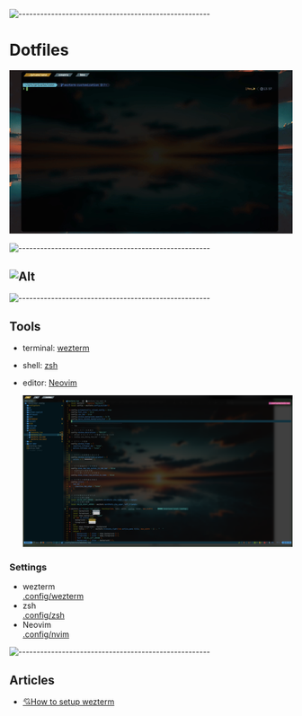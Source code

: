 ![-----------------------------------------------------](https://raw.githubusercontent.com/andreasbm/readme/master/assets/lines/rainbow.png)<!-- markdownlint-disable-line -->

# Dotfiles

<img src="images/settings.gif" alt="settings" width="850"/>

![-----------------------------------------------------](https://raw.githubusercontent.com/andreasbm/readme/master/assets/lines/rainbow.png)

## ![Alt](https://repobeats.axiom.co/api/embed/d195a3f40c76c2bedc77aaa70f5c15cb9966cc7b.svg "Repobeats analytics image")

![-----------------------------------------------------](https://raw.githubusercontent.com/andreasbm/readme/master/assets/lines/rainbow.png)

## Tools

- terminal: [wezterm](https://wezfurlong.org/wezterm/index.html)
- shell: [zsh](https://www.zsh.org/)
- editor: [Neovim](https://neovim.io/)

  <img src="images/Neovim.png" alt="Neovim" width="850"/>

### Settings

- wezterm  
  [.config/wezterm](https://github.com/mozumasu/dotfiles/tree/main/.config/wezterm)
- zsh  
  [.config/zsh](https://github.com/mozumasu/dotfiles/tree/main/.config/zsh)
- Neovim  
  [.config/nvim](https://github.com/mozumasu/dotfiles/tree/main/.config/nvim)

![-----------------------------------------------------](https://raw.githubusercontent.com/andreasbm/readme/master/assets/lines/rainbow.png)

## Articles

- [💘How to setup wezterm](https://zenn.dev/mozumasu/articles/mozumasu-wezterm-customization)
